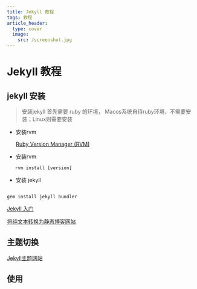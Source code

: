 ```yaml
---
title: Jekyll 教程
tags: 教程
article_header:
  type: cover
  image:
    src: /screenshot.jpg
---
```


# Jekyll 教程

## jekyll 安装

> 安装jekyll 首先需要 ruby 的环境， Macos系统自待ruby环境，不需要安装；Linux则需要安装


- 安装rvm

  [Ruby Version Manager (RVM)][3]

- 安装rvm

```
   rvm install [version]
```

- 安装 jekyll

```

gem install jekyll bundler

```

[Jekyll 入门][1]

[将纯文本转换为静态博客网站][2]



## 主题切换

[Jekyll主题网站][4]

## 使用


[1]: https://www.jekyll.com.cn/docs/

[2]: http://jekyllcn.com/

[3]: http://rvm.io/

[4]: http://jekyllthemes.org/